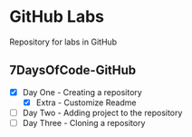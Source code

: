 # GitHub Labs
Repository for labs in GitHub

## 7DaysOfCode-GitHub
- [x] Day One - Creating a repository
  - [x] Extra - Customize Readme
- [ ] Day Two - Adding project to the repository
- [ ] Day Three - Cloning a repository
